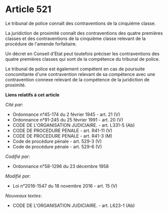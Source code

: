 # Article 521

Le tribunal de police connaît des contraventions de la cinquième classe.

La juridiction de proximité connaît des contraventions des quatre premières classes et des contraventions de la cinquième
classe relevant de la procédure de l'amende forfaitaire.

Un décret en Conseil d'Etat peut toutefois préciser les contraventions des quatre premières classes qui sont de la compétence
du tribunal de police.

Le tribunal de police est également compétent en cas de poursuite concomitante d'une contravention relevant de sa compétence
avec une contravention connexe relevant de la compétence de la juridiction de proximité.

**Liens relatifs à cet article**

_Cité par_:

  - Ordonnance n°45-174 du 2 février 1945 - art. 21 (V)
  - Ordonnance n°91-245 du 25 février 1991 - art. 20 (V)
  - CODE DE L'ORGANISATION JUDICIAIRE. - art. L331-5 (Ab)
  - CODE DE PROCEDURE PENALE - art. R41-11 (V)
  - CODE DE PROCEDURE PENALE - art. R41-3 (M)
  - Code de procédure pénale - art. 529-3 (V)
  - Code de procédure pénale - art. 529-6 (V)

_Codifié par_:

  - Ordonnance n°58-1296 du 23 décembre 1958

_Modifié par_:

  - Loi n°2016-1547 du 18 novembre 2016 - art. 15 (V)

_Nouveaux textes_:

  - CODE DE L'ORGANISATION JUDICIAIRE. - art. L623-1 (Ab)
